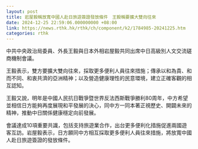 ```yaml
---
layout: post
title: 岩屋毅稱放寬中國人赴日旅遊簽證發放條件　王毅稱要擴大雙向往來
date: 2024-12-25 22:59:06.000000000 +08:00
link: https://news.rthk.hk/rthk/ch/component/k2/1784985-20241225.htm
categories: rthk
---
```


中共中央政治局委員、外長王毅與日本外相岩屋毅共同出席中日高級別人文交流磋商機制會議。

王毅表示，雙方要擴大雙向往來，採取更多便利人員往來措施；傳承以和為貴、和而不同、和衷共濟的亞洲精神；以及營造健康理性的民意環境，建立正確客觀的相互認知。

王毅又說，明年是中國人民抗日戰爭暨世界反法西斯戰爭勝利80周年，中方希望並相信日方能夠再度展現和平發展的決心，同中方一同本著正視歷史、開闢未來的精神，推動中日關係健康穩定向前發展。

會議達成10項重要共識，包括支持旅遊業合作，出台更多便利化措施促進兩國遊客互訪。岩屋毅表示，日方願同中方相互採取更多便利人員往來措施，將放寬中國人赴日旅遊簽證的發放條件。
